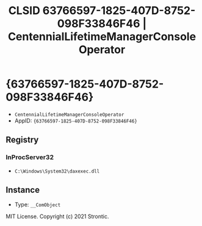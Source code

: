 ﻿---
title: "CLSID 63766597-1825-407D-8752-098F33846F46 | CentennialLifetimeManagerConsoleOperator"
excerpt: What is COM-Object CLSID 63766597-1825-407D-8752-098F33846F46?
---

# {63766597-1825-407D-8752-098F33846F46}

* `CentennialLifetimeManagerConsoleOperator`
* AppID: `{63766597-1825-407D-8752-098F33846F46}`

## Registry


### InProcServer32

* `C:\Windows\System32\daxexec.dll`

## Instance

* Type: `__ComObject`

MIT License. Copyright (c) 2021 Strontic.


